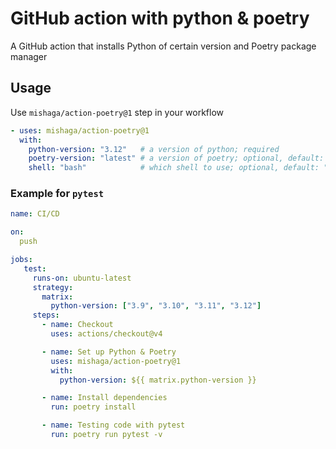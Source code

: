 # GitHub action with python & poetry

A GitHub action that installs Python of certain version and Poetry package manager


## Usage

Use `mishaga/action-poetry@1` step in your workflow

```yaml
- uses: mishaga/action-poetry@1
  with:
    python-version: "3.12"   # a version of python; required
    poetry-version: "latest" # a version of poetry; optional, default: "latest"
    shell: "bash"            # which shell to use; optional, default: "bash"
```


### Example for `pytest`

```yaml
name: CI/CD

on:
  push

jobs:
   test:
     runs-on: ubuntu-latest
     strategy:
       matrix:
         python-version: ["3.9", "3.10", "3.11", "3.12"]
     steps:
       - name: Checkout
         uses: actions/checkout@v4

       - name: Set up Python & Poetry
         uses: mishaga/action-poetry@1
         with:
           python-version: ${{ matrix.python-version }}

       - name: Install dependencies
         run: poetry install

       - name: Testing code with pytest
         run: poetry run pytest -v
```
